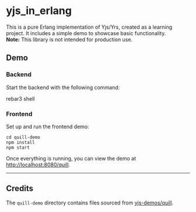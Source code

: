 # yjs_in_erlang

This is a pure Erlang implementation of Yjs/Yrs, created as a learning project. It includes a simple demo to showcase basic functionality.  
**Note:** This library is not intended for production use.

## Demo

### Backend
Start the backend with the following command:

rebar3 shell

### Frontend
Set up and run the frontend demo:

```
cd quill-demo
npm install
npm start
```

Once everything is running, you can view the demo at [http://localhost:8080/quill](http://localhost:8080/quill).

---

## Credits

The `quill-demo` directory contains files sourced from [yjs-demos/quill](https://github.com/yjs/yjs-demos/tree/main/quill).
